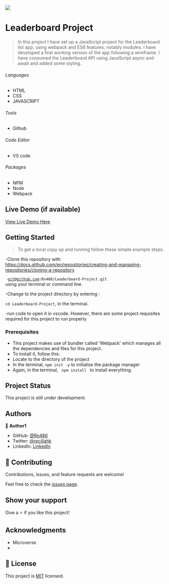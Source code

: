 ![](https://img.shields.io/badge/Microverse-blueviolet)

# Leaderboard Project

> In this project I have set up a JavaScript project for the Leaderboard list app, using webpack and ES6 features, notably modules. I have developed a first working version of the app following a wireframe. I have consumed the Leaderboard API using JavaScript async and await and added some styling.


###### Languages 
- HTML
- CSS
- JAVASCRIPT
###### Tools  
- Github
###### Code Editor
- VS code
###### Packages 
- NPM
- Node
- Webpack

## Live Demo (if available)

[View Live Demo Here](https://rn486.github.io/Leaderboard-Project/)


## Getting Started

>To get a local copy up and running follow these simple example steps.

-Clone this repository with https://docs.github.com/en/repositories/creating-and-managing-repositories/cloning-a-repository

<code> git@github.com:Rn486/Leaderboard-Project.git </code>
using your terminal or command line.

-Change to the project directory by entering :

<code>cd Leaderboard-Project</code>, in the terminal.

-run code to open it in vscode.
However, there are some project requisites required for this project to run properly 

### Prerequisites

- This project makes use of bundler called 'Webpack' which manages all the dependencies and files for this project.
- To install it, follow this:
- Locate to the directory of the project
- In the terminal, <code>npm init -y</code> to initialise the package manager
- Again, in the terminal, <code> npm install </code> to install everything.

## Project Status
This project is still under development.


## Authors

👤 **Author1**

- GitHub: [@Rn486](https://github.com/Rn486)
- Twitter: [@recillahk](https://twitter.com/recillahk)
- LinkedIn: [LinkedIn](https://www.linkedin.com/in/recillah-khamala-071151b7/)


## 🤝 Contributing

Contributions, issues, and feature requests are welcome!

Feel free to check the [issues page](https://github.com/Rn486/Leaderboard-Project/issues).

## Show your support

Give a ⭐️ if you like this project!

## Acknowledgments

- Microverse
- 

## 📝 License

This project is [MIT](./LICENSE) licensed.
